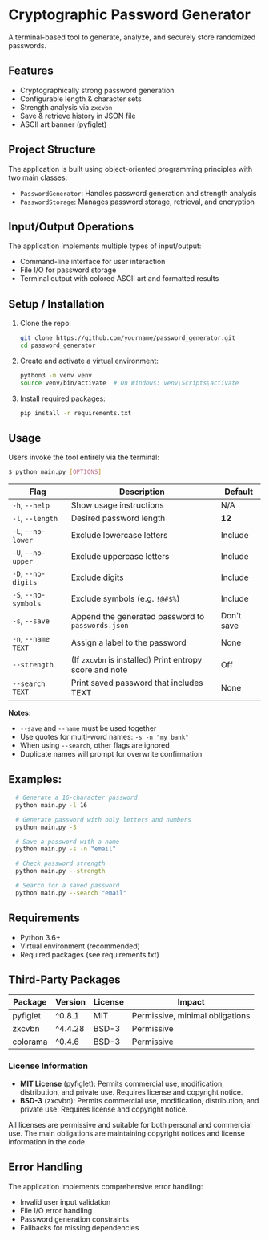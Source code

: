 # Cryptographic Password Generator

A terminal-based tool to generate, analyze, and securely store randomized passwords.


## Features

- Cryptographically strong password generation
- Configurable length & character sets
- Strength analysis via `zxcvbn`
- Save & retrieve history in JSON file
- ASCII art banner (pyfiglet)


## Project Structure

The application is built using object-oriented programming principles with two main classes:
- `PasswordGenerator`: Handles password generation and strength analysis
- `PasswordStorage`: Manages password storage, retrieval, and encryption


## Input/Output Operations

The application implements multiple types of input/output:
- Command-line interface for user interaction
- File I/O for password storage
- Terminal output with colored ASCII art and formatted results


## Setup / Installation

1. Clone the repo:
   ```bash
   git clone https://github.com/yourname/password_generator.git
   cd password_generator
   ```

2. Create and activate a virtual environment:
   ```bash
   python3 -m venv venv
   source venv/bin/activate  # On Windows: venv\Scripts\activate
   ```

3. Install required packages:
   ```bash
   pip install -r requirements.txt
   ```


## Usage

Users invoke the tool entirely via the terminal:

```bash
$ python main.py [OPTIONS]
```

| Flag                 | Description                                                              | Default    |
| -------------------- | ------------------------------------------------------------------------ | ---------- |
| `-h`, `--help`       | Show usage instructions                                                  | N/A        |
| `-l`, `--length`     | Desired password length                                                  | **12**     |
| `-L`, `--no-lower`   | Exclude lowercase letters                                                | Include    |
| `-U`, `--no-upper`   | Exclude uppercase letters                                                | Include    |
| `-D`, `--no-digits`  | Exclude digits                                                           | Include    |
| `-S`, `--no-symbols` | Exclude symbols (e.g. `!@#$%`)                                           | Include    |
| `-s`, `--save`       | Append the generated password to `passwords.json`                        | Don't save |
| `-n`, `--name TEXT`  | Assign a label to the password                                           | None       |
| `--strength`         | (If `zxcvbn` is installed) Print entropy score and note                  | Off        |
| `--search TEXT`      | Print saved password that includes TEXT                                  | None       |

**Notes:**
- `--save` and `--name` must be used together
- Use quotes for multi-word names: `-s -n "my bank"`
- When using `--search`, other flags are ignored
- Duplicate names will prompt for overwrite confirmation

## Examples:
```bash
  # Generate a 16-character password
  python main.py -l 16

  # Generate password with only letters and numbers
  python main.py -S

  # Save a password with a name
  python main.py -s -n "email"

  # Check password strength
  python main.py --strength

  # Search for a saved password
  python main.py --search "email"
```


## Requirements

- Python 3.6+
- Virtual environment (recommended)
- Required packages (see requirements.txt)


## Third-Party Packages

| Package  | Version | License    | Impact                          |
| -------- | ------- | ---------- | ------------------------------- |
| pyfiglet | ^0.8.1  | MIT        | Permissive, minimal obligations |
| zxcvbn   | ^4.4.28 | BSD-3      | Permissive                      |
| colorama | ^0.4.6  | BSD-3      | Permissive                      |

### License Information

- **MIT License** (pyfiglet): Permits commercial use, modification, distribution, and private use. Requires license and copyright notice.
- **BSD-3** (zxcvbn): Permits commercial use, modification, distribution, and private use. Requires license and copyright notice.

All licenses are permissive and suitable for both personal and commercial use. The main obligations are maintaining copyright notices and license information in the code.


## Error Handling

The application implements comprehensive error handling:
- Invalid user input validation
- File I/O error handling
- Password generation constraints
- Fallbacks for missing dependencies